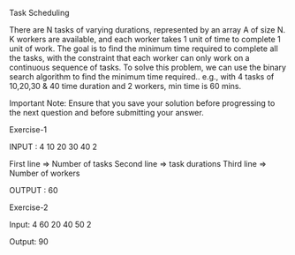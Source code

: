 Task Scheduling

There are N tasks of varying durations, represented by an array A of size N. K workers are available, and each worker takes 1 unit of time to complete 1 unit of work. The goal is to find the minimum time required to complete all the tasks, with the constraint that each worker can only work on a continuous sequence of tasks. To solve this problem, we can use the binary search algorithm to find the minimum time required.. e.g., with 4 tasks of 10,20,30 & 40 time duration and 2 workers, min time is 60 mins.

Important Note: Ensure that you save your solution before progressing to the next question and before submitting your answer.

Exercise-1

INPUT : 4 10 20 30 40 2

First line => Number of tasks Second line => task durations Third line => Number of workers

OUTPUT : 60

Exercise-2

Input: 4 60 20 40 50 2

Output: 90
